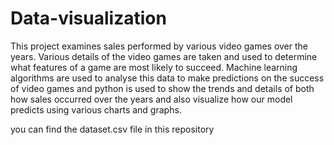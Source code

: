 # Data-visualization

This project examines sales performed by various video 
games over the years. Various details of the video games are taken 
and used to determine what features of a game are most likely to 
succeed. Machine learning algorithms are used to analyse this data 
to make predictions on the success of video games and python is used 
to show the trends and details of both how sales occurred over the 
years and also visualize how our model predicts using various charts 
and graphs.


you can find the dataset.csv file in this repository
